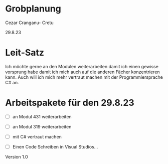 # Grobplanung

Cezar Cranganu- Cretu

29.8.23 

# Leit-Satz

Ich möchte gerne an den Modulen weiterarbeiten damit ich einen gewisse vorsprung habe damit ich mich auch auf die anderen Fächer konzentrieren kann. Auch will ich mich mehr vertraut machen mit der Programmiersprache C# an. 

# Arbeitspakete für den 29.8.23

- [ ] an Modul 431 weiterarbeiten 
- [ ] an Modul 319 weiterarbeiten 
- [ ] mit C# vertraut machen 
- [ ] Einen Code Schreiben in Visual Studios... 



Version 1.0 
